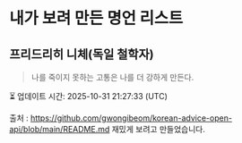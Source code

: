 # 내가 보려 만든 명언 리스트

##  프리드리히 니체(독일 철학자)
> 나를 죽이지 못하는 고통은 나를 더 강하게 만든다.


⏳ 업데이트 시간: 2025-10-31 21:27:33 (UTC)

출처 : https://github.com/gwongibeom/korean-advice-open-api/blob/main/README.md
재밌게 보려고 만들었습니다.
